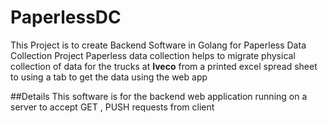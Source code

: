# PaperlessDC
This Project is to create Backend Software in Golang for Paperless Data Collection Project
Paperless data collection helps to migrate physical collection of data for the trucks at **Iveco** from a printed excel spread sheet to using a tab to get the data using the web app

##Details
This software is for the backend web application running on a server to accept GET , PUSH requests from client 
